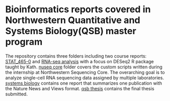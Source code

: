 # Bioinformatics reports covered in Northwestern Quantitative and Systems Biology(QSB) master program

The repository contains three folders including two course reports: [STAT_465-0](./STAT_465-0) and [RNA-seq analysis](./RNA-seq_analysis) with a focus on DESeq2 R package taught by Kath.
[nuseq core](./nuseq_core) folder covers the custom scripts written during the internship at Northwestern Sequencing Core. The overarching goal is to analyze single-cell RNA sequencing data assigned by multiple laboratories.
[systems biology](./systems_biology) contains one report that summarizes one publication with the Nature News and Views format. [qsb thesis](./qsb_thesis) contains the final thesis submitted.